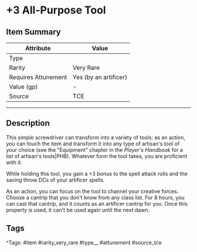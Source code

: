 # +3 All-Purpose Tool

## Item Summary

| Attribute            | Value                        |
|----------------------|------------------------------|
| Type                 |   |
| Rarity               | Very Rare             |
| Requires Attunement  | Yes (by an artificer)                |
| Value (gp)           | -    |
| Source               | TCE |

---

## Description

This simple screwdriver can transform into a variety of tools; as an action, you can touch the item and transform it into any type of artisan's tool of your choice (see the "Equipment" chapter in the _Player's Handbook_ for a list of artisan's tools|PHB). Whatever form the tool takes, you are proficient with it.

While holding this tool, you gain a +3 bonus to the spell attack rolls and the saving throw DCs of your artificer spells.

As an action, you can focus on the tool to channel your creative forces. Choose a cantrip that you don't know from any class list. For 8 hours, you can cast that cantrip, and it counts as an artificer cantrip for you. Once this property is used, it can't be used again until the next dawn.

## Tags

^Tags: #item #rarity_very_rare #type__ #attunement #source_tce